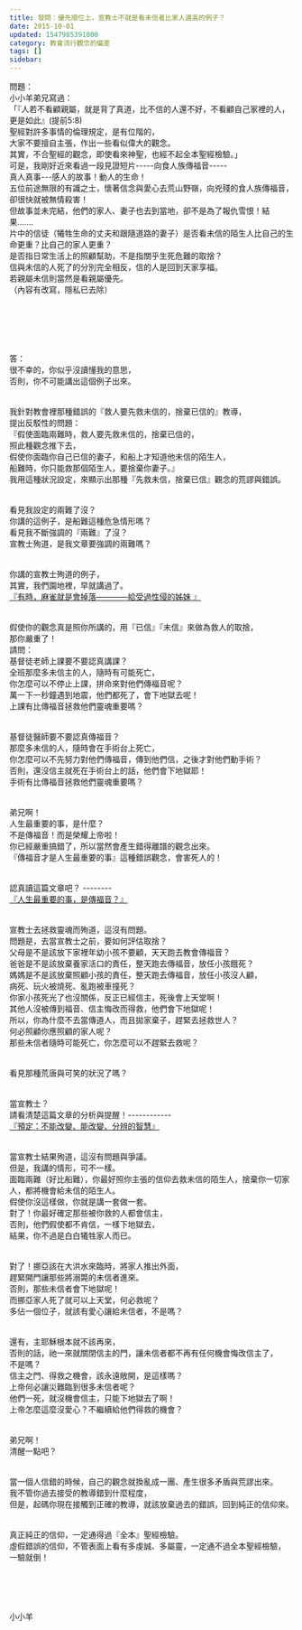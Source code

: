 ```yaml
---
title: 發問：優先順位上，宣教士不就是看未信者比家人還高的例子？
date: 2015-10-01
updated: 1547985391000
category: 教會流行觀念的偏差
tags: []
sidebar: 
---
```


<p>問題：<br/>小小羊弟兄寫過：<br/>「『人若不看顧親屬，就是背了真道，比不信的人還不好，不看顧自己家裡的人，更是如此』(提前5:8)<br/>聖經對許多事情的倫理規定，是有位階的，<br/>大家不要擅自主張，作出一些看似偉大的觀念。<br/>其實，不合聖經的觀念，即使看來神聖，也經不起全本聖經檢驗。」<br/><!--more-->可是，我剛好近來看過一段見證短片-----向食人族傳福音-----<br/>真人真事---感人的故事！動人的生命！<br/>五位前途無限的有識之士，懷著信念與愛心去荒山野嶺，向兇殘的食人族傳福音，卻很快就被無情殺害！<br/>但故事並未完結，他們的家人、妻子也去到當地，卻不是為了報仇雪恨！結果.......<br/>片中的信徒（犧牲生命的丈夫和跟隨道路的妻子）是否看未信的陌生人比自己的生命更重？比自己的家人更重？<br/>是否指日常生活上的照顧幫助，不是指關乎生死危難的取捨？<br/>信與未信的人死了的分別完全相反，信的人是回到天家享福。<br/>若親屬未信則當然是看親屬優先。<br/>（內容有改寫，隱私已去除）<br/><br/><br/><br/><br/><br/><br/>答：<br/>很不幸的，你似乎沒讀懂我的意思，<br/>否則，你不可能講出這個例子出來。<br/><br/> <br/>我針對教會裡那種錯誤的『救人要先救未信的，捨棄已信的』教導，<br/>提出反駁性的問題：<br/>『假使面臨兩難時，救人要先救未信的，捨棄已信的，<br/>照此種觀念推下去，<br/>假使你面臨你自己已信的妻子，和船上才知道他未信的陌生人，<br/>船難時，你只能救那個陌生人，要捨棄你妻子。』<br/>我用這種狀況設定，來顯示出那種『先救未信，捨棄已信』觀念的荒謬與錯誤。<br/><br/> <br/>看見我設定的兩難了沒？<br/>你講的這例子，是船難這種危急情形嗎？<br/>看見我不斷強調的『兩難』了沒？<br/>宣教士殉道，是我文章要強調的兩難嗎？<br/> <br/> <br/>你講的宣教士殉道的例子，<br/>其實，我們園地裡，早就講過了。 <br/><a href="/posts/269194036">『有時，麻雀就是會掉落————給受過性侵的姊妹 』</a><br/> <br/> <br/>假使你的觀念真是照你所講的，用『已信』『未信』來做為救人的取捨，<br/>那你嚴重了！<br/>請問：<br/>基督徒老師上課要不要認真講課？<br/>全班那麼多未信主的人，隨時有可能死亡，<br/>你怎麼可以不停止上課，拼命來對他們傳福音呢？<br/>萬一下一秒鐘遇到地震，他們都死了，會下地獄去呢！<br/>上課有比傳福音拯救他們靈魂重要嗎？<br/><br/><br/>基督徒醫師要不要認真傳福音？<br/>那麼多未信的人，隨時會在手術台上死亡，<br/>你怎麼可以不先努力對他們傳福音，傳到他們信，之後才對他們動手術？<br/>否則，還沒信主就死在手術台上的話，他們會下地獄耶！<br/>手術有比傳福音拯救他們靈魂重要嗎？<br/> <br/><br/>弟兄啊！<br/>人生最重要的事，是什麼？<br/>不是傳福音！而是榮耀上帝啦！<br/>你已經嚴重搞錯了，所以當然會產生錯得離譜的觀念出來。<br/>『傳福音才是人生最重要的事』這種錯誤觀念，會害死人的！<br/><br/><br/>認真讀這篇文章吧？ --------<br/><a href="/posts/269192340">『人生最重要的事，是傳福音？』</a><br/> <br/><br/>宣教士去拯救靈魂而殉道，這沒有問題。<br/>問題是，去當宣教士之前，要如何評估取捨？<br/>父母是不是該放下家裡年幼小孩不要顧，天天跑去教會傳福音？<br/>爸爸是不是該放棄養家活口的責任，整天跑去傳福音，放任小孩餓死？<br/>媽媽是不是該放棄照顧小孩的責任，整天跑去傳福音，放任小孩沒人顧，<br/>病死、玩火被燒死、亂跑被車撞死？<br/>你家小孩死光了也沒關係，反正已經信主，死後會上天堂啊！<br/>其他人沒被傳到福音、信主悔改而得救，他們會下地獄呢！<br/>所以，你為什麼不去當傳道人，而且拋家棄子，趕緊去拯救世人？<br/>何必照顧你應照顧的家人呢？<br/>那些未信者隨時可能死亡，你怎麼可以不趕緊去救呢？<br/><br/><br/>看見那種荒唐與可笑的狀況了嗎？<br/><br/><br/>當宣教士？<br/>請看清楚這篇文章的分析與提醒！------------<br/><a href="/posts/269195364">『預定：不能改變、能改變、分辨的智慧』</a><br/> <br/><br/>當宣教士結果殉道，這沒有問題與爭議。<br/>但是，我講的情形，可不一樣。<br/>面臨兩難（好比船難），你最好照你主張的信仰去救未信的陌生人，捨棄你一切家人，都將機會給未信的陌生人。<br/>假使你沒這樣做，你就是講一套做一套。<br/>對了！你最好確定那些被你救的人都會信主，<br/>否則，他們假使都不肯信，一樣下地獄去，<br/>結果，你不過是白白犧牲家人而已。<br/> <br/><br/>對了！挪亞該在大洪水來臨時，將家人推出外面，<br/>趕緊開門讓那些將溺斃的未信者進來。<br/>否則，那些未信者會下地獄呢！<br/>而挪亞家人死了就可以上天堂，何必救呢？<br/>多佔一個位子，就該有愛心讓給未信者，不是嗎？<br/> <br/><br/>還有，主耶穌根本就不該再來，<br/>否則的話，祂一來就關閉信主的門，讓未信者都不再有任何機會悔改信主了，<br/>不是嗎？<br/>信主之門、得救之機會，該永遠敞開，是這樣嗎？<br/>上帝何必讓災難臨到很多未信者呢？<br/>他們一死，就沒機會信主，只能下地獄去了啊！<br/>上帝怎麼這麼沒愛心？不繼續給他們得救的機會？<br/> <br/> <br/>弟兄啊！<br/>清醒一點吧？<br/><br/><br/>當一個人信錯的時候，自己的觀念就換亂成一團、產生很多矛盾與荒謬出來。<br/>我不管你過去接受的教導錯到什麼程度，<br/>但是，起碼你現在接觸到正確的教導，就該放棄過去的錯誤，回到純正的信仰來。<br/><br/><br/>真正純正的信仰，一定通得過『全本』聖經檢驗。<br/>虛假錯誤的信仰，不管表面上看有多虔誠、多屬靈，一定通不過全本聖經檢驗，<br/>一驗就倒！<br/><br/><br/><br/><br/><br/>小小羊<br/><br/><br/><br/><br/><br/><br/><br/>
</p>